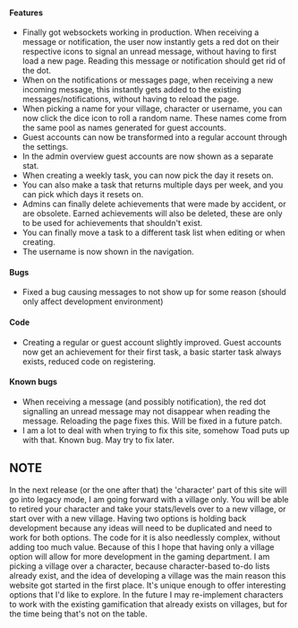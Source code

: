 #### Features

-   Finally got websockets working in production. When receiving a message or notification, the user now instantly gets a red dot on their respective icons to signal an unread message, without having to first load a new page. Reading this message or notification should get rid of the dot.
-   When on the notifications or messages page, when receiving a new incoming message, this instantly gets added to the existing messages/notifications, without having to reload the page.
-   When picking a name for your village, character or username, you can now click the dice icon to roll a random name. These names come from the same pool as names generated for guest accounts.
-   Guest accounts can now be transformed into a regular account through the settings.
-   In the admin overview guest accounts are now shown as a separate stat.
-   When creating a weekly task, you can now pick the day it resets on.
-   You can also make a task that returns multiple days per week, and you can pick which days it resets on.
-   Admins can finally delete achievements that were made by accident, or are obsolete. Earned achievements will also be deleted, these are only to be used for achievements that shouldn't exist.
-   You can finally move a task to a different task list when editing or when creating.
-   The username is now shown in the navigation.

#### Bugs

-   Fixed a bug causing messages to not show up for some reason (should only affect development environment)

#### Code

-   Creating a regular or guest account slightly improved. Guest accounts now get an achievement for their first task, a basic starter task always exists, reduced code on registering.

#### Known bugs

-   When receiving a message (and possibly notification), the red dot signalling an unread message may not disappear when reading the message. Reloading the page fixes this. Will be fixed in a future patch.
-   I am a lot to deal with when trying to fix this site, somehow Toad puts up with that. Known bug. May try to fix later.

## NOTE

In the next release (or the one after that) the 'character' part of this site will go into legacy mode, I am going forward with a village only. You will be able to retired your character and take your stats/levels over to a new village, or start over with a new village. Having two options is holding back development because any ideas will need to be duplicated and need to work for both options. The code for it is also needlessly complex, without adding too much value. Because of this I hope that having only a village option will allow for more development in the gaming department.
I am picking a village over a character, because character-based to-do lists already exist, and the idea of developing a village was the main reason this website got started in the first place. It's unique enough to offer interesting options that I'd like to explore.
In the future I may re-implement characters to work with the existing gamification that already exists on villages, but for the time being that's not on the table.